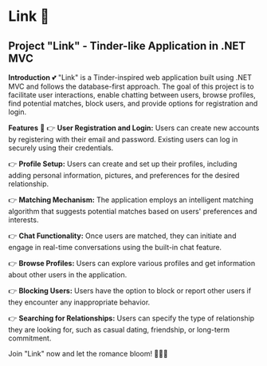 # Link 🌸

## Project "Link" - Tinder-like Application in .NET MVC

**Introduction** 💕
"Link" is a Tinder-inspired web application built using .NET MVC and follows the database-first approach. The goal of this project is to facilitate user interactions, enable chatting between users, browse profiles, find potential matches, block users, and provide options for registration and login.

**Features** 🌟
👉 **User Registration and Login:** Users can create new accounts by registering with their email and password. Existing users can log in securely using their credentials.

👉 **Profile Setup:** Users can create and set up their profiles, including adding personal information, pictures, and preferences for the desired relationship.

👉 **Matching Mechanism:** The application employs an intelligent matching algorithm that suggests potential matches based on users' preferences and interests.

👉 **Chat Functionality:** Once users are matched, they can initiate and engage in real-time conversations using the built-in chat feature.

👉 **Browse Profiles:** Users can explore various profiles and get information about other users in the application.

👉 **Blocking Users:** Users have the option to block or report other users if they encounter any inappropriate behavior.

👉 **Searching for Relationships:** Users can specify the type of relationship they are looking for, such as casual dating, friendship, or long-term commitment.

Join "Link" now and let the romance bloom! 🌹💖🌼
